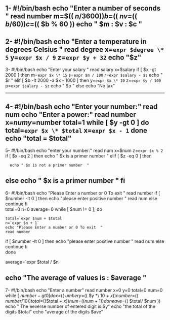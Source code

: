 1- 
#!/bin/bash
echo "Enter a number of seconds "
read number
m=$(( $n / 3600 ))
b=$(( $n % 3600))
v=$(( $b / 60 ))
c=$(( $b % 60 ))
echo " $m : $v : $c "
-----------------------------------------------------------------------------------------------
2-
#!/bin/bash
echo "Enter a temperature in degrees Celsius "
read degree
x=`expr $degree \* 5`
y=`expr $x / 9`
z=`expr $y + 32` 
echo "$z" 
----------------------------------------------------------------------------------------------
3-
#!/bin/bash
echo "Enter your salary "
read salary
x=$salary
if [ $x -gt 2000 ]
then
      m=`expr $x \* 15`
      s=`expr $m / 100`
      r=`expr $salary - $s`
      echo " $r "
elif [ $b -lt 2000 -a $x - 1000 ]
then 
      y=`expr $x \* 10`
      z=`expr $y / 100`
      p=`expr $salary - $z`
      echo " $p "
else
      echo "No tax" 

-------------------------------------------------------------------------------------------
4-
#!/bin/bash
echo "Enter  your number:"
read num
echo "Enter a power:"
read number
x=$num
y=$number
total=1
while [ $y -gt 0 ]
do
   total=`expr $x \* $total`
   x=`expr $x - 1`
done
echo "total =  $total"
---------------------------------------------------------------------------------------------
5-
#!/bin/bash
echo "enter your number:"
read num
x=$num
z=`expr $x % 2`
if [ $x -eq 2 ]
then 
      echo " $x is a primer number  "
elif [ $z -eq 0 ]
then

      echo " $x is not a primer number  "

else
      echo " $x is  a primer number  "
fi
----------------------------------------------------------------------------------------------
6-
#!/bin/bash
echo "Please Enter a number or 0 To exit  "
read number
if [ $number -lt 0 ]
then 
      echo "please enter positive number "
      read num
else 
      continue
fi       
total=0
n=0
average=0
while [  $num != 0 ]; 
do              
            
	total=`expr $num + $total
	n=`expr $n + 1`
	echo "Please Enter a number or 0 To exit  " 
	read number
if [ $number -lt 0 ]
then 
      echo "please enter positive number "
      read num
else 
      continue
fi       
done

average=`expr $total / $n 

echo "The average of values is : $average "
-----------------------------------------------------------------------------------------
7-
#!/bin/bash
echo "Enter a number"
read number
x=0
y=0
total=0
num=0
while [ $number -gt 0 ]
do
    x=$(( $umber % 10 ))
    y=$(( $y *\ 10 + $x ))
    number=$(( $number / 10 ))
    total=$(($total + $x))
    num=$(($num + 1))
done
ave=$(( $total/ $num ))
echo " The eeverse number of entered digit is $y"
echo "the total of the digits $total"
echo "average of the digits $ave"
